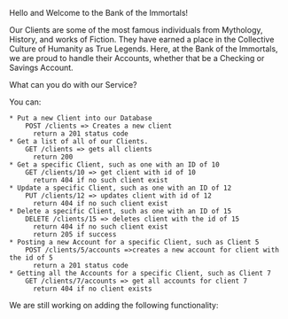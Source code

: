 Hello and Welcome to the Bank of the Immortals!

Our Clients are some of the most famous individuals from Mythology, History, and works of Fiction. They have earned a place in the Collective Culture of Humanity as True Legends. Here, at the Bank of the Immortals, we are proud to handle their Accounts, whether that be a Checking or Savings Account.

What can you do with our Service?

You can:

	* Put a new Client into our Database
	    POST /clients => Creates a new client
	      return a 201 status code
	* Get a list of all of our Clients.
	    GET /clients => gets all clients
		  return 200
	* Get a specific Client, such as one with an ID of 10
	    GET /clients/10 => get client with id of 10
	      return 404 if no such client exist
	* Update a specific Client, such as one with an ID of 12
	    PUT /clients/12 => updates client with id of 12	
	      return 404 if no such client exist
	* Delete a specific Client, such as one with an ID of 15
	    DELETE /clients/15 => deletes client with the id of 15
	      return 404 if no such client exist
	      return 205 if success
	* Posting a new Account for a specific Client, such as Client 5
	    POST /clients/5/accounts =>creates a new account for client with the id of 5
	      return a 201 status code
	* Getting all the Accounts for a specific Client, such as Client 7
	    GET /clients/7/accounts => get all accounts for client 7
	      return 404 if no client exists 
	     
We are still working on adding the following functionality:



		
